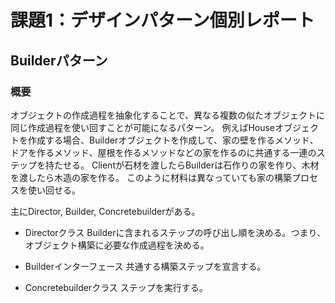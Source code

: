 # 課題1：デザインパターン個別レポート

## Builderパターン

### 概要
オブジェクトの作成過程を抽象化することで、異なる複数の似たオブジェクトに同じ作成過程を使い回すことが可能になるパターン。
例えばHouseオブジェクトを作成する場合、Builderオブジェクトを作成して、家の壁を作るメソッド、ドアを作るメソッド、屋根を作るメソッドなどの家を作るのに共通する一連のステップを持たせる。
Clientが石材を渡したらBuilderは石作りの家を作り、木材を渡したら木造の家を作る。
このように材料は異なっていても家の構築プロセスを使い回せる。

主にDirector, Builder, Concretebuilderがある。

* Directorクラス
Builderに含まれるステップの呼び出し順を決める。つまり、オブジェクト構築に必要な作成過程を決める。

* Builderインターフェース
共通する構築ステップを宣言する。

* Concretebuilderクラス
ステップを実行する。

